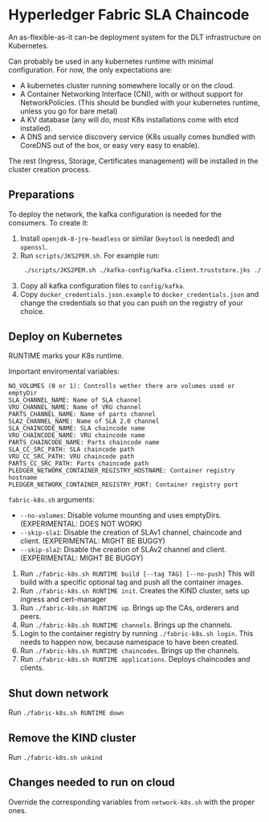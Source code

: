 # Hyperledger Fabric SLA Chaincode

An as-flexible-as-it can-be deployment system for the DLT infrastructure on Kubernetes.

Can probably be used in any kubernetes runtime with minimal configuration. For now, the only expectations
are:

* A kubernetes cluster running somewhere locally or on the cloud.
* A Container Networking Interface (CNI), with or without support for NetworkPolicies. (This should be bundled with your
kubernetes runtime, unless you go for bare metal)
* A KV database (any will do, most K8s installations come with etcd installed).
* A DNS and service discovery service (K8s usually comes bundled with CoreDNS out of the box, or easy very easy to enable).

The rest (Ingress, Storage, Certificates management) will be installed in the cluster creation process.

## Preparations

To deploy the network, the kafka configuration is needed for the consumers. To create it:

1. Install `openjdk-8-jre-headless` or similar (`keytool` is needed) and `openssl`.
2. Run `scripts/JKS2PEM.sh`.
   For example run:
   ```bash
    ./scripts/JKS2PEM.sh ./kafka-config/kafka.client.truststore.jks ./kafka-config/server.cer.pem
   ```
3. Copy all kafka configuration files to `config/kafka`.
4. Copy `docker_credentials.json.example` to `docker_credentials.json` and change the credentials so that you can
   push on the registry of your choice.

## Deploy on Kubernetes

RUNTIME marks your K8s runtime.

Important enviromental variables:

```
NO_VOLUMES (0 or 1): Controlls wether there are volumes used or emptyDir
SLA_CHANNEL_NAME: Name of SLA channel
VRU_CHANNEL_NAME: Name of VRU channel
PARTS_CHANNEL_NAME: Name of parts channel
SLA2_CHANNEL_NAME: Name of SLA 2.0 channel
SLA_CHAINCODE_NAME: SLA chaincode name
VRU_CHAINCODE_NAME: VRU chaincode name
PARTS_CHAINCODE_NAME: Parts chaincode name
SLA_CC_SRC_PATH: SLA chaincode path
VRU_CC_SRC_PATH: VRU chaincode path
PARTS_CC_SRC_PATH: Parts chaincode path
PLEDGER_NETWORK_CONTAINER_REGISTRY_HOSTNAME: Container registry hostname
PLEDGER_NETWORK_CONTAINER_REGISTRY_PORT: Container registry port
```

`fabric-k8s.sh` arguments:
* `--no-volumes`: Disable volume mounting and uses emptyDirs. (EXPERIMENTAL: DOES NOT WORK)
* `--skip-sla1`: Disable the creation of SLAv1 channel, chaincode and client. (EXPERIMENTAL: MIGHT BE BUGGY)
* `--skip-sla2`: Disable the creation of SLAv2 channel and client. (EXPERIMENTAL: MIGHT BE BUGGY)

1. Run `./fabric-k8s.sh RUNTIME build [--tag TAG] [--no-push]`
   This will build with a specific optional tag and push all the container images.
2. Run `./fabric-k8s.sh RUNTIME init`.
   Creates the KIND cluster, sets up ingress and cert-manager
3. Run `./fabric-k8s.sh RUNTIME up`.
   Brings up the CAs, orderers and peers.
4. Run `./fabric-k8s.sh RUNTIME channels`.
   Brings up the channels.
5. Login to the container registry by running `./fabric-k8s.sh login`.
   This needs to happen now, because namespace to have been created.
6. Run `./fabric-k8s.sh RUNTIME chaincodes`.
   Brings up the channels.
7. Run `./fabric-k8s.sh RUNTIME applications`.
   Deploys chaincodes and clients.

## Shut down network

Run `./fabric-k8s.sh RUNTIME down`

## Remove the KIND cluster

Run `./fabric-k8s.sh unkind`


## Changes needed to run on cloud

Override the corresponding variables from `network-k8s.sh` with the proper ones.
